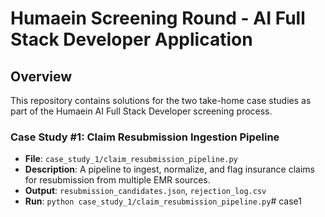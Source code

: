 # Humaein Screening Round - AI Full Stack Developer Application

## Overview
This repository contains solutions for the two take-home case studies as part of the Humaein AI Full Stack Developer screening process.

### Case Study #1: Claim Resubmission Ingestion Pipeline
- **File**: `case_study_1/claim_resubmission_pipeline.py`
- **Description**: A pipeline to ingest, normalize, and flag insurance claims for resubmission from multiple EMR sources.
- **Output**: `resubmission_candidates.json`, `rejection_log.csv`
- **Run**: `python case_study_1/claim_resubmission_pipeline.py`# case1
